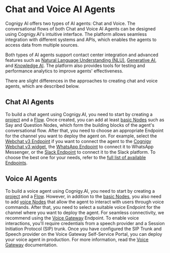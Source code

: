 # Chat and Voice AI Agents

Cognigy AI offers two types of AI agents: Chat and Voice. The conversational flows of both Chat and Voice AI Agents can be designed using Cognigy.AI's intuitive interface. The platform allows seamless integration with different systems and APIs, which enables the agents to access data from multiple sources.

Both types of AI agents support contact center integration and advanced features such as [Natural Language Understanding (NLU)](../empower/nlu/overview.md), [Generative AI](../empower/generative-ai.md), and [Knowledge AI](../empower/knowledge-ai/overview.md). The platform also provides tools for testing and performance analytics to improve agents' effectiveness.

There are slight differences in the approaches to creating chat and voice agents, which are described below.

## Chat AI Agents

To build a chat agent using Cognigy.AI, you need to start by creating a [project](projects.md) and a [Flow](flows.md). 
Once created, you can add at least [basic Nodes](../build/node-reference/overview.md) such as Say and Question Nodes, which form the building blocks of the agent's conversational flow.
After that, you need to choose an appropriate Endpoint for the channel you want to deploy the agent on. 
For example, select the [Webchat v3 Endpoint](../../webchat/v3/configuration.md) if you want to connect the agent to the [Cognigy Webchat v3 widget](../../webchat/v3/overview.md), the [WhatsApp Endpoint](../deploy/endpoint-reference/whatsapp.md) to connect it to WhatsApp Messenger, or the [Slack Endpoint](../deploy/endpoint-reference/slack.md) to connect it to the Slack platform. To choose the best one for your needs, refer to the [full list of available Endpoints](../deploy/endpoint-reference/overview.md).

## Voice AI Agents

To build a voice agent using Cognigy.AI, you need to start by creating a [project](projects.md) and a [Flow](flows.md). However, in addition to the [basic Nodes](../build/node-reference/overview.md), you also need to add [voice Nodes](../build/node-reference/voice/voice-gateway/overview.md) that allow the agent to interact with users through voice commands.
After that, you need to select a suitable voice Endpoint for the channel where you want to deploy the agent.
For seamless connectivity, we recommend using the [Voice Gateway](../deploy/endpoint-reference/voice-gateway.md) Endpoint.
To enable voice interactions,
you'll require credentials from a speech provider and a Session Initiation Protocol (SIP) trunk.
Once you have configured the SIP Trunk and Speech provider on the Voice Gateway Self-Service Portal,
you can deploy your voice agent in production.
For more information, read the [Voice Gateway](../../voice-gateway/getting-started.md) documentation.